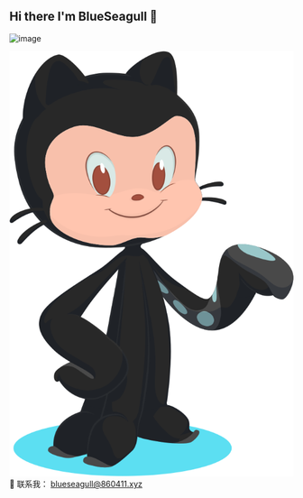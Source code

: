 ## Hi there I'm BlueSeagull 👋
<img width="32" height="32" alt="image" src="https://github.com/user-attachments/assets/ea51432e-413e-462c-ae6d-d46758962213" />

![测试图片](./images/123.svg)  
📧 联系我： [blueseagull@860411.xyz](mailto:blueseagull@860411.xyz)
